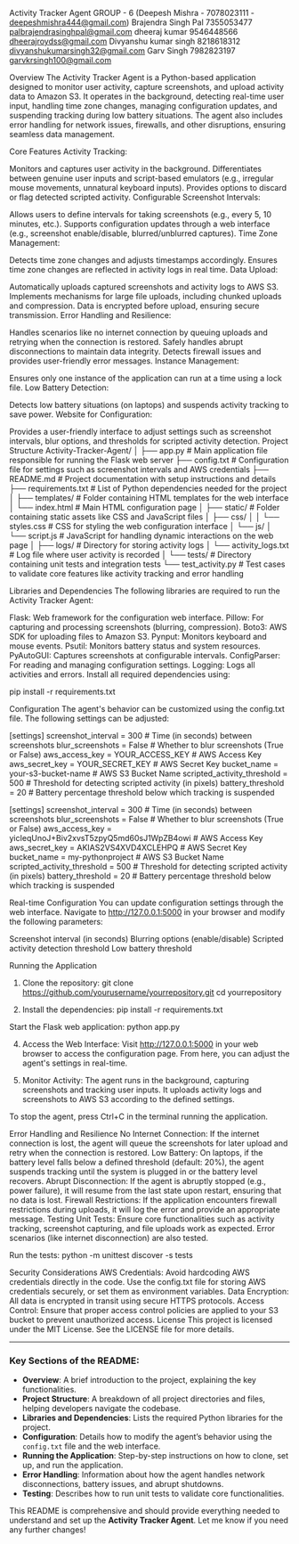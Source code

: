 Activity Tracker Agent
GROUP - 6 (Deepesh Mishra - 7078023111 - deepeshmishra444@gmail.com) Brajendra Singh Pal 7355053477 palbrajendrasinghpal@gmail.com dheeraj kumar 9546448566 dheerajroydss@gmail.com Divyanshu kumar singh 8218618312 divyanshukumarsingh32@gmail.com Garv Singh 7982823197 garvkrsingh100@gmail.com

Overview
The Activity Tracker Agent is a Python-based application designed to monitor user activity, capture screenshots, and upload activity data to Amazon S3. It operates in the background, detecting real-time user input, handling time zone changes, managing configuration updates, and suspending tracking during low battery situations. The agent also includes error handling for network issues, firewalls, and other disruptions, ensuring seamless data management.

Core Features
Activity Tracking:

Monitors and captures user activity in the background.
Differentiates between genuine user inputs and script-based emulators (e.g., irregular mouse movements, unnatural keyboard inputs).
Provides options to discard or flag detected scripted activity.
Configurable Screenshot Intervals:

Allows users to define intervals for taking screenshots (e.g., every 5, 10 minutes, etc.).
Supports configuration updates through a web interface (e.g., screenshot enable/disable, blurred/unblurred captures).
Time Zone Management:

Detects time zone changes and adjusts timestamps accordingly.
Ensures time zone changes are reflected in activity logs in real time.
Data Upload:

Automatically uploads captured screenshots and activity logs to AWS S3.
Implements mechanisms for large file uploads, including chunked uploads and compression.
Data is encrypted before upload, ensuring secure transmission.
Error Handling and Resilience:

Handles scenarios like no internet connection by queuing uploads and retrying when the connection is restored.
Safely handles abrupt disconnections to maintain data integrity.
Detects firewall issues and provides user-friendly error messages.
Instance Management:

Ensures only one instance of the application can run at a time using a lock file.
Low Battery Detection:

Detects low battery situations (on laptops) and suspends activity tracking to save power.
Website for Configuration:

Provides a user-friendly interface to adjust settings such as screenshot intervals, blur options, and thresholds for scripted activity detection.
Project Structure
Activity-Tracker-Agent/ │ ├── app.py # Main application file responsible for running the Flask web server ├── config.txt # Configuration file for settings such as screenshot intervals and AWS credentials ├── README.md # Project documentation with setup instructions and details ├── requirements.txt # List of Python dependencies needed for the project │ ├── templates/ # Folder containing HTML templates for the web interface │ └── index.html # Main HTML configuration page │ ├── static/ # Folder containing static assets like CSS and JavaScript files │ ├── css/ │ │ └── styles.css # CSS for styling the web configuration interface │ └── js/ │ └── script.js # JavaScript for handling dynamic interactions on the web page │ ├── logs/ # Directory for storing activity logs │ └── activity_logs.txt # Log file where user activity is recorded │ └── tests/ # Directory containing unit tests and integration tests └── test_activity.py # Test cases to validate core features like activity tracking and error handling

Libraries and Dependencies
The following libraries are required to run the Activity Tracker Agent:

Flask: Web framework for the configuration web interface.
Pillow: For capturing and processing screenshots (blurring, compression).
Boto3: AWS SDK for uploading files to Amazon S3.
Pynput: Monitors keyboard and mouse events.
Psutil: Monitors battery status and system resources.
PyAutoGUI: Captures screenshots at configurable intervals.
ConfigParser: For reading and managing configuration settings.
Logging: Logs all activities and errors.
Install all required dependencies using:

pip install -r requirements.txt


Configuration
The agent's behavior can be customized using the config.txt file. The following settings can be adjusted:

[settings]
screenshot_interval = 300           # Time (in seconds) between screenshots
blur_screenshots = False            # Whether to blur screenshots (True or False)
aws_access_key = YOUR_ACCESS_KEY    # AWS Access Key
aws_secret_key = YOUR_SECRET_KEY    # AWS Secret Key
bucket_name = your-s3-bucket-name   # AWS S3 Bucket Name
scripted_activity_threshold = 500   # Threshold for detecting scripted activity (in pixels)
battery_threshold = 20              # Battery percentage threshold below which tracking is suspended

[settings]
screenshot_interval = 300           # Time (in seconds) between screenshots
blur_screenshots = False            # Whether to blur screenshots (True or False)
aws_access_key = yicIeqUnoJ+Biv2xvsT5zpyQ5md60sJ1WpZB4owi    # AWS Access Key
aws_secret_key = AKIAS2VS4XVD4XCLEHPQ    # AWS Secret Key
bucket_name = my-pythonproject   # AWS S3 Bucket Name
scripted_activity_threshold = 500   # Threshold for detecting scripted activity (in pixels)
battery_threshold = 20              # Battery percentage threshold below which tracking is suspended


Real-time Configuration
You can update configuration settings through the web interface. Navigate to http://127.0.0.1:5000 in your browser and modify the following parameters:

Screenshot interval (in seconds)
Blurring options (enable/disable)
Scripted activity detection threshold
Low battery threshold

Running the Application
1. Clone the repository:
git clone https://github.com/yourusername/yourrepository.git
cd yourrepository

2. Install the dependencies:
pip install -r requirements.txt

Start the Flask web application:
python app.py

4. Access the Web Interface:
Visit http://127.0.0.1:5000 in your web browser to access the configuration page. From here, you can adjust the agent's settings in real-time.

5. Monitor Activity:
The agent runs in the background, capturing screenshots and tracking user inputs. It uploads activity logs and screenshots to AWS S3 according to the defined settings.

To stop the agent, press Ctrl+C in the terminal running the application.

Error Handling and Resilience
No Internet Connection: If the internet connection is lost, the agent will queue the screenshots for later upload and retry when the connection is restored.
Low Battery: On laptops, if the battery level falls below a defined threshold (default: 20%), the agent suspends tracking until the system is plugged in or the battery level recovers.
Abrupt Disconnection: If the agent is abruptly stopped (e.g., power failure), it will resume from the last state upon restart, ensuring that no data is lost.
Firewall Restrictions: If the application encounters firewall restrictions during uploads, it will log the error and provide an appropriate message.
Testing
Unit Tests:
Ensure core functionalities such as activity tracking, screenshot capturing, and file uploads work as expected. Error scenarios (like internet disconnection) are also tested.

Run the tests:
python -m unittest discover -s tests


Security Considerations
AWS Credentials: Avoid hardcoding AWS credentials directly in the code. Use the config.txt file for storing AWS credentials securely, or set them as environment variables.
Data Encryption: All data is encrypted in transit using secure HTTPS protocols.
Access Control: Ensure that proper access control policies are applied to your S3 bucket to prevent unauthorized access.
License
This project is licensed under the MIT License. See the LICENSE file for more details.


---

### Key Sections of the README:
- **Overview**: A brief introduction to the project, explaining the key functionalities.
- **Project Structure**: A breakdown of all project directories and files, helping developers navigate the codebase.
- **Libraries and Dependencies**: Lists the required Python libraries for the project.
- **Configuration**: Details how to modify the agent’s behavior using the `config.txt` file and the web interface.
- **Running the Application**: Step-by-step instructions on how to clone, set up, and run the application.
- **Error Handling**: Information about how the agent handles network disconnections, battery issues, and abrupt shutdowns.
- **Testing**: Describes how to run unit tests to validate core functionalities.

This README is comprehensive and should provide everything needed to understand and set up the **Activity Tracker Agent**. Let me know if you need any further changes!
